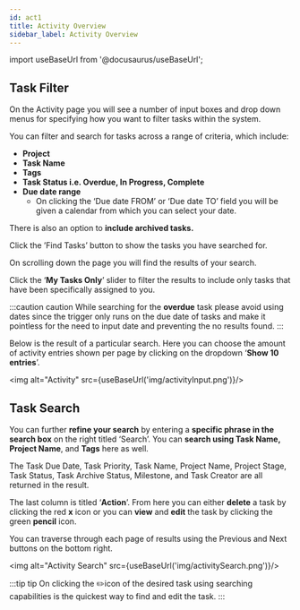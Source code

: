 ```yaml
---
id: act1
title: Activity Overview
sidebar_label: Activity Overview
---
```


import useBaseUrl from '@docusaurus/useBaseUrl';

## Task Filter


On the Activity page you will see a number of input boxes and drop down menus for specifying how you want to filter tasks within the system.

You can filter and search for tasks across a range of criteria, which include:
- **Project**
- **Task Name**
- **Tags**
- **Task Status i.e. Overdue, In Progress, Complete**
- **Due date range**
  - On clicking the ‘Due date FROM’ or ‘Due date TO’ field you will be given a calendar from   which you can select your date.

There is also an option to **include archived tasks.**

Click the ’Find Tasks’ button to show the tasks you have searched for.

On scrolling down the page you will find the results of your search. 

Click the ‘**My Tasks Only**’ slider to filter the results to include only tasks that have been specifically assigned to you.

:::caution caution
While searching for the **overdue** task please avoid using dates since the trigger only runs on the due date of tasks and make it pointless for the need to input date and preventing the no results found.
:::

Below is the result of a particular search. Here you can choose the amount of activity entries shown per page by clicking on the dropdown ‘**Show 10 entries**’. 

<img alt="Activity" src={useBaseUrl('img/activityInput.png')}/>

## Task Search

You can further **refine your search** by entering a **specific phrase in the search box** on the right titled ‘Search’.  You can **search using Task Name, Project Name**, and **Tags** here as well.

The Task Due Date, Task Priority, Task Name, Project Name, Project Stage, Task Status, Task Archive Status, Milestone, and Task Creator are all returned in the result.

The last column is titled ‘**Action**’. From here you can either **delete** a task by clicking the red **x** icon or you can **view** and **edit** the task by clicking the green **pencil** icon.

You can traverse through each page of results using the Previous and Next buttons on the bottom right.

<img alt="Activity Search" src={useBaseUrl('img/activitySearch.png')}/>

:::tip tip
On clicking the ✏️icon of the desired task using searching capabilities is the quickest way to find and edit the task.
:::